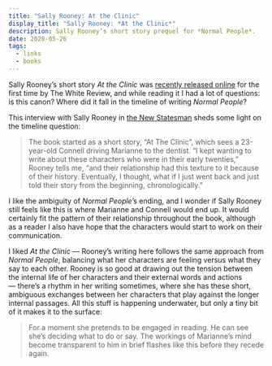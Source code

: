 ```yaml
---
title: "Sally Rooney: At the Clinic"
display_title: "Sally Rooney: *At the Clinic*"
description: Sally Rooney’s short story prequel for *Normal People*.
date: 2020-05-26
tags:
  - links
  - books
---
```


Sally Rooney’s short story _At the Clinic_ was [recently released online](https://www.thewhitereview.org/fiction/at-the-clinic/) for the first time by The White Review, and while reading it I had a lot of questions: is this canon? Where did it fall in the timeline of writing _Normal People_?

This interview with Sally Rooney in [the New Statesman](https://www.newstatesman.com/culture/books/2018/09/sally-rooney-interview-normal-people-booker-prize-bbc-three-adaptation-conversations-with-friends) sheds some light on the timeline question:

> The book started as a short story, “At The Clinic”, which sees a 23-year-old Connell driving Marianne to the dentist. “I kept wanting to write about these characters who were in their early twenties,” Rooney tells me, “and their relationship had this texture to it because of their history. Eventually, I thought, what if I just went back and just told their story from the beginning, chronologically.”

I like the ambiguity of _Normal People_’s ending, and I wonder if Sally Rooney still feels like this is where Marianne and Connell would end up. It would certainly fit the pattern of their relationship throughout the book, although as a reader I also have hope that the characters would start to work on their communication.

I liked _At the Clinic_ — Rooney’s writing here follows the same approach from _Normal People_, balancing what her characters are feeling versus what they say to each other. Rooney is so good at drawing out the tension between the internal life of her characters and their external words and actions — there’s a rhythm in her writing sometimes, where she has these short, ambiguous exchanges between her characters that play against the longer internal passages. All this stuff is happening underwater, but only a tiny bit of it makes it to the surface:

> For a moment she pretends to be engaged in reading. He can see she’s deciding what to do or say. The workings of Marianne’s mind become transparent to him in brief flashes like this before they recede again.
